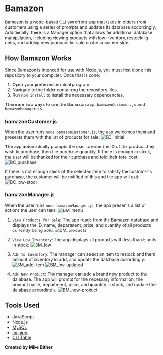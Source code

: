 # Bamazon

Bamazon is a Node-based CLI storefront app that takes in orders from customers using a series of prompts and updates its database accordingly. Additionally, there is a Manager option that allows for additional database manipulation, including viewing products with low inventory, restocking units, and adding new products for sale on the customer side.

## How Bamazon Works

Since Bamazon is intended for use with Node.js, you must first clone this repository to your computer. Once that is done:

1. Open your preferred terminal program.
2. Navigate to the folder containing the repository files.
3. Run `npm install` to install the necessary dependencies.

There are two ways to use the Bamazon app: `bamazonCustomer.js` and `bamazonManager.js`

### bamazonCustomer.js

When the user runs `node bamazonCustomer.js`, the app welcomes them and presents them with the list of products for sale:
![BC_initial](/screenshots/BC_initial.png)

The app automatically prompts the user to enter the ID of the product they wish to purchase, then the purchase quantity. If there is enough in stock, the user will be thanked for their purchase and told their total cost:
![BC_purchase](/screenshots/BC_purchase.png)

If there is not enough stock of the selected item to satisfy the customer's purchase, the customer will be notified of this and the app will exit:
![BC_low-stock](/screenshots/BC_low-stock.png)

### bamazonManager.js

When the user runs `node bamazonManager.js`, the app presents a list of actions the user can take:
![BM_menu](/screenshots/BM_menu.png)

1.  `View Products for Sale`: The app reads from the Bamazon database and displays the ID, name, department, price, and quantity of all products currently being sold:
    ![BM_products](/screenshots/BM_products.png)

2.  `View Low Inventory`: The app displays all products with less than 5 units in stock:
    ![BM_low](/screenshots/BM_low.png)

3.  `Add to Inventory`: The manager can select an item to restock and them amount of inventory to add, and update the database accordingly:
    ![BM_add-item](/screenshots/BM_add-item.png)
    ![BM_inv-updated](/screenshots/BM_inv-updated.png)

4.  `Add New Product`: The manager can add a brand new product to the database. The app will prompt for the necessary information; the product name, department, price, and quantity in stock, and update the database accordingly.
    ![BM_new-product](/screenshots/BM_new-product.png)

## Tools Used

- JavaScript
- Node.js
- [MySQL](https://www.npmjs.com/package/mysql)
- [Inquirer](https://www.npmjs.com/package/inquirer)
- [CLI Table](https://www.npmjs.com/package/cli-table3)

**Created by Mike Bither**
